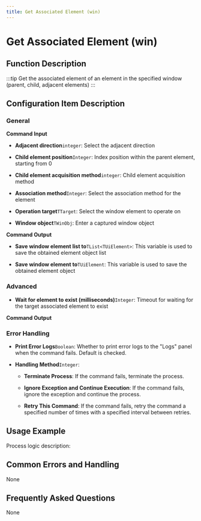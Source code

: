```yaml
---
title: Get Associated Element (win)
---
```


# Get Associated Element (win)

## Function Description

:::tip 
Get the associated element of an element in the specified window (parent, child, adjacent elements)
:::

## Configuration Item Description

### General

**Command Input**

- **Adjacent direction**`integer`: Select the adjacent direction

- **Child element position**`Integer`: Index position within the parent element, starting from 0

- **Child element acquisition method**`integer`: Child element acquisition method

- **Association method**`Integer`: Select the association method for the element

- **Operation target**`TTarget`: Select the window element to operate on

- **Window object**`TWinObj`: Enter a captured window object


**Command Output**

- **Save window element list to**`TList<TUiElement>`: This variable is used to save the obtained element object list

- **Save window element to**`TUiElement`: This variable is used to save the obtained element object

### Advanced

- **Wait for element to exist (milliseconds)**`Integer`: Timeout for waiting for the target associated element to exist


**Command Output**

### Error Handling

- **Print Error Logs**`Boolean`: Whether to print error logs to the "Logs" panel when the command fails. Default is checked. 

- **Handling Method**`Integer`:

    - **Terminate Process**: If the command fails, terminate the process.

    - **Ignore Exception and Continue Execution**: If the command fails, ignore the exception and continue the process.

    - **Retry This Command**: If the command fails, retry the command a specified number of times with a specified interval between retries.

## Usage Example

Process logic description:

## Common Errors and Handling

None

## Frequently Asked Questions

None


